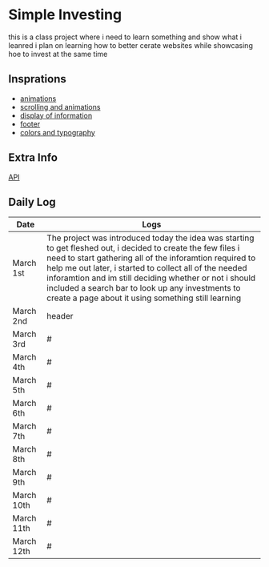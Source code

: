 # Simple Investing

this is a class project where i need to learn something and show what i leanred
i plan on learning how to better cerate websites while showcasing hoe to invest at the same time

## Insprations

- [animations](https://www.cherupil.com)
- [scrolling and animations](http://signumarchitecture.com/)
- [display of information](https://www.blockchain.com)
- [footer](https://www.fitbit.com)
- [colors and typography](https://brandcolors.com)

## Extra Info

[API](https://www.alphavantage.co/)

## Daily Log

| Date | Logs |
| ------- | ------- |
| March 1st | The project was introduced today the idea was starting to get fleshed out, i decided to create the few files i need to start gathering all of the inforamtion required to help me out later, i started to collect all of the needed inforamtion and im still deciding whether or not i should included a search bar to look up any investments to create a page about it using something still learning |
| March 2nd | header |
| March 3rd | # |
| March 4th | # |
| March 5th | # |
| March 6th | # |
| March 7th | # |
| March 8th | # |
| March 9th | # |
| March 10th | # |
| March 11th | # |
| March 12th | # |
